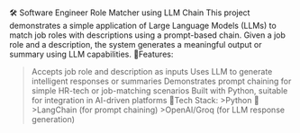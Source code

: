 🛠️ Software Engineer Role Matcher using LLM Chain
This project demonstrates a simple application of Large Language Models (LLMs) to match job roles with descriptions using a prompt-based chain. Given a job role and a description, the system generates a meaningful output or summary using LLM capabilities.
🚀Features:
   >Accepts job role and description as inputs
   >Uses LLM to generate intelligent responses or summaries
   >Demonstrates prompt chaining for simple HR-tech or job-matching scenarios
Built with Python, suitable for integration in AI-driven platforms
🧰Tech Stack:
    >Python 🐍
    >LangChain (for prompt chaining)
    >OpenAI/Groq (for LLM response generation)
